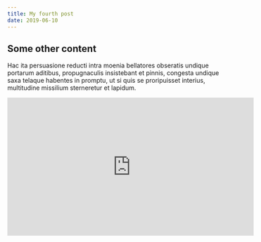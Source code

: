 ```yaml
---
title: My fourth post
date: 2019-06-10
---
```


## Some other content
Hac ita persuasione reducti intra moenia bellatores obseratis undique portarum aditibus, propugnaculis insistebant et pinnis, congesta undique saxa telaque habentes in promptu, ut si quis se proripuisset interius, multitudine missilium sterneretur et lapidum.

<iframe width="560" height="315" src="https://www.youtube.com/embed/8j0UDiN7my4" frameborder="0" allow="accelerometer; autoplay; encrypted-media; gyroscope; picture-in-picture" allowfullscreen></iframe>
